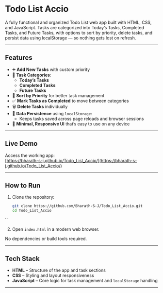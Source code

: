 # Todo List Accio
A fully functional and organized Todo List web app built with HTML, CSS, and JavaScript. Tasks are categorized into Today’s Tasks, Completed Tasks, and Future Tasks, with options to sort by priority, delete tasks, and persist data using localStorage — so nothing gets lost on refresh.

---

## Features
- ➕ **Add New Tasks** with custom priority  
- 📂 **Task Categories**:
  - **Today’s Tasks**
  - **Completed Tasks**
  - **Future Tasks**
- 🔢 **Sort by Priority** for better task management  
- ✅ **Mark Tasks as Completed** to move between categories  
- 🗑️ **Delete Tasks** individually  
- 💾 **Data Persistence** using `localStorage`:
  - Keeps tasks saved across page reloads and browser sessions  
- 🧭 **Minimal, Responsive UI** that’s easy to use on any device  

---

## Live Demo
Access the working app:  
[https://bharath-s-j.github.io/Todo_List_Accio/](https://bharath-s-j.github.io/Todo_List_Accio/)

---

## How to Run
1. Clone the repository:
   ```bash
   git clone https://github.com/Bharath-S-J/Todo_List_Accio.git
   cd Todo_List_Accio
``

2. Open `index.html` in a modern web browser.

No dependencies or build tools required.

---

## Tech Stack
* **HTML** – Structure of the app and task sections
* **CSS** – Styling and layout responsiveness
* **JavaScript** – Core logic for task management and `localStorage` handling

---
